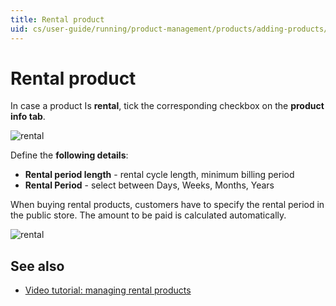 ```yaml
---
title: Rental product
uid: cs/user-guide/running/product-management/products/adding-products/rental-products
---
```


# Rental product

In case a product Is **rental**, tick the corresponding checkbox on the **product info tab**.

![rental](_static/rental-products/rental.png)

Define the **following details**:

- **Rental period length** - rental cycle length, minimum billing period
- **Rental Period** - select between Days, Weeks, Months, Years

When buying rental products, customers have to specify the rental period in the public store. The amount to be paid is calculated automatically.

![rental](_static/rental-products/rental1.png)

## See also

- [Video tutorial: managing rental products](https://www.youtube.com/watch?v=tOaC6hOILZY&list=PLnL_aDfmRHwsbhj621A-RFb1KnzeFxYz4&index=24)